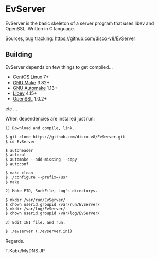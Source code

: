 EvServer
=========

EvServer is the basic skeleton of a server program that uses libev and OpenSSL. Written in C language.

Sources, bug tracking: <https://github.com/disco-v8/EvServer>

Building
---------

EvServer depends on few things to get compiled...

* [CentOS Linux] 7+
* [GNU Make] 3.82+
* [GNU Automake] 1.13+
* [Libev] 4.15+
* [OpenSSL] 1.0.2+

[CentOS Linux]: https://www.centos.org/
[GNU Make]: https://www.gnu.org/software/make/
[GNU Automake]: https://www.gnu.org/software/automake/
[Libev]: http://software.schmorp.de/pkg/libev.html
[OpenSSL]: https://www.openssl.org/

etc ...

When dependencies are installed just run:

    1) Download and compile, link.

    $ git clone https://github.com/disco-v8/EvServer.git
    $ cd EvServer

    $ autoheader
    $ aclocal
    $ automake --add-missing --copy
    $ autoconf

    $ make clean
    $ ./configure --prefix=/usr
    $ make

    2) Make PID, SockFile, Log's directorys.

    $ mkdir /var/run/EvServer/
    $ chown userid.groupid /var/run/EvServer/
    $ mkdir /var/log/EvServer/
    $ chown userid.groupid /var/log/EvServer/

    3) Edit INI file, and run.

    $ ./evserver (./evserver.ini)

Regards.

T.Kabu/MyDNS.JP
